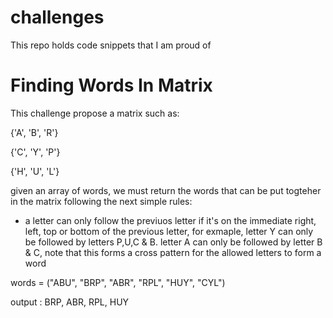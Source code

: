 # challenges
This repo holds code snippets that I am proud of


# Finding Words In Matrix

This challenge propose a matrix such as:

{'A', 'B', 'R'}

{'C', 'Y', 'P'}

{'H', 'U', 'L'}

given an array of words, we must return the words that can be put togteher in the matrix following the next simple rules:

- a letter can only follow the previuos letter if it's on the immediate right, left, top or bottom of the previous letter, for exmaple, letter Y can only be followed by letters P,U,C & B. letter A can only be followed by letter B & C, note that this forms a cross pattern for the allowed letters to form a word

words = ("ABU", "BRP", "ABR", "RPL", "HUY", "CYL")

output : BRP, ABR, RPL, HUY

